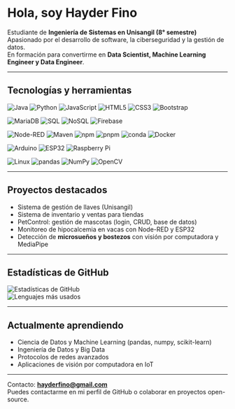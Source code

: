 # Hola, soy Hayder Fino  

Estudiante de **Ingeniería de Sistemas en Unisangil (8° semestre)**  
Apasionado por el desarrollo de software, la ciberseguridad y la gestión de datos.  
En formación para convertirme en **Data Scientist, Machine Learning Engineer y Data Engineer**.  

---

## Tecnologías y herramientas
![Java](https://img.shields.io/badge/Java-007396?style=for-the-badge&logo=java&logoColor=white)
![Python](https://img.shields.io/badge/Python-3776AB?style=for-the-badge&logo=python&logoColor=white)
![JavaScript](https://img.shields.io/badge/JavaScript-F7DF1E?style=for-the-badge&logo=javascript&logoColor=black)
![HTML5](https://img.shields.io/badge/HTML5-E34F26?style=for-the-badge&logo=html5&logoColor=white)
![CSS3](https://img.shields.io/badge/CSS3-1572B6?style=for-the-badge&logo=css3&logoColor=white)
![Bootstrap](https://img.shields.io/badge/Bootstrap-7952B3?style=for-the-badge&logo=bootstrap&logoColor=white)

![MariaDB](https://img.shields.io/badge/MariaDB-003545?style=for-the-badge&logo=mariadb&logoColor=white)
![SQL](https://img.shields.io/badge/SQL-336791?style=for-the-badge&logo=postgresql&logoColor=white)
![NoSQL](https://img.shields.io/badge/NoSQL-4DB33D?style=for-the-badge&logo=mongodb&logoColor=white)
![Firebase](https://img.shields.io/badge/Firebase-FFCA28?style=for-the-badge&logo=firebase&logoColor=black)

![Node-RED](https://img.shields.io/badge/Node--RED-8F0000?style=for-the-badge&logo=nodered&logoColor=white)
![Maven](https://img.shields.io/badge/Maven-C71A36?style=for-the-badge&logo=apachemaven&logoColor=white)
![npm](https://img.shields.io/badge/npm-CB3837?style=for-the-badge&logo=npm&logoColor=white)
![pnpm](https://img.shields.io/badge/pnpm-F69220?style=for-the-badge&logo=pnpm&logoColor=white)
![conda](https://img.shields.io/badge/conda-44A833?style=for-the-badge&logo=anaconda&logoColor=white)
![Docker](https://img.shields.io/badge/Docker-2496ED?style=for-the-badge&logo=docker&logoColor=white)

![Arduino](https://img.shields.io/badge/Arduino-00979D?style=for-the-badge&logo=arduino&logoColor=white)
![ESP32](https://img.shields.io/badge/ESP32-000000?style=for-the-badge&logo=espressif&logoColor=white)
![Raspberry Pi](https://img.shields.io/badge/Raspberry%20Pi-A22846?style=for-the-badge&logo=raspberrypi&logoColor=white)

![Linux](https://img.shields.io/badge/Linux-FCC624?style=for-the-badge&logo=linux&logoColor=black)
![pandas](https://img.shields.io/badge/pandas-150458?style=for-the-badge&logo=pandas&logoColor=white)
![NumPy](https://img.shields.io/badge/NumPy-013243?style=for-the-badge&logo=numpy&logoColor=white)
![OpenCV](https://img.shields.io/badge/OpenCV-5C3EE8?style=for-the-badge&logo=opencv&logoColor=white)

---

## Proyectos destacados
- Sistema de gestión de llaves (Unisangil)  
- Sistema de inventario y ventas para tiendas  
- PetControl: gestión de mascotas (login, CRUD, base de datos)  
- Monitoreo de hipocalcemia en vacas con Node-RED y ESP32  
- Detección de **microsueños y bostezos** con visión por computadora y MediaPipe  

---

## Estadísticas de GitHub
![Estadísticas de GitHub](https://github-readme-stats.vercel.app/api?username=HayderFino&show_icons=true&theme=default)  
![Lenguajes más usados](https://github-readme-stats.vercel.app/api/top-langs/?username=HayderFino&layout=compact&theme=default)

---

## Actualmente aprendiendo
- Ciencia de Datos y Machine Learning (pandas, numpy, scikit-learn)  
- Ingeniería de Datos y Big Data  
- Protocolos de redes avanzados  
- Aplicaciones de visión por computadora en IoT  

---

Contacto: **hayderfino@gmail.com**  
Puedes contactarme en mi perfil de GitHub o colaborar en proyectos open-source.  

